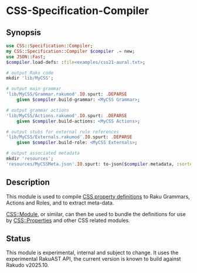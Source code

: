 CSS-Specification-Compiler
====

Synopsis
--------

```raku
use CSS::Specification::Compiler;
my CSS::Specification::Compiler $compiler .= new;
use JSON::Fast;
$compiler.load-defs: :file<examples/css21-aural.txt>;

# output Raku code
mkdir 'lib/MyCSS';

# output main grammar
'lib/MyCSS/Grammar.rakumod'.IO.spurt: .DEPARSE
    given $compiler.build-grammar: <MyCSS Grammar>;

# output grammar actions
'lib/MyCSS/Actions.rakumod'.IO.spurt: .DEPARSE
    given $compiler.build-actions: <MyCSS Actions>;

# output stubs for external rule references
'lib/MyCSS/Externals.rakumod'.IO.spurt: .DEPARSE
    given $compiler.build-role: <MyCSS Externals>;

# output associated metadata
mkdir 'resources';
'resources/MyCSSMeta.json'.IO.spurt: to-json($compiler.metadata, :sorted-keys);
```

Description
-----------
This module is used to compile [CSS property definitions](https://www.w3.org/TR/css-values-3/)
to Raku Grammars, Actions and Roles, and to extract meta-data.

[CSS::Module](https://raku.land/zef:dwarring/CSS::Module), or similar, can then be used to bundle
the definitions for use by [CSS::Properties](https://raku.land/zef:dwarring/CSS::Properties) and
other CSS related modules.

Status
------
This module is experimental, internal and subject to change. It uses the experimental RakuAST API, the
current version is known to build against Rakudo v2025.10.

